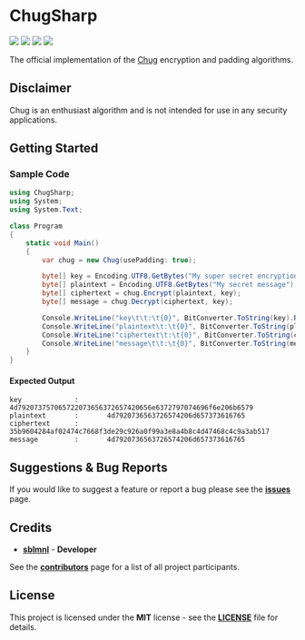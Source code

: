 # ChugSharp

[![](https://img.shields.io/github/license/sblmnl/ChugSharp?color=red&style=flat-square)](LICENSE)
[![](https://img.shields.io/github/workflow/status/sblmnl/ChugSharp/.NET?style=flat-square)](https://github.com/sblmnl/ChugSharp/actions/workflows/dotnet.yml)
[![](https://img.shields.io/nuget/dt/ChugSharp?color=blue&label=nuget&style=flat-square)](https://www.nuget.org/packages/ChugSharp)
[![](https://img.shields.io/github/v/release/sblmnl/ChugSharp?color=lightgray&style=flat-square)](https://github.com/sblmnl/ChugSharp/releases)

The official implementation of the [Chug](https://github.com/sblmnl/chug) encryption and padding algorithms.

## Disclaimer

Chug is an enthusiast algorithm and is not intended for use in any security applications.

## Getting Started

### Sample Code

```csharp
using ChugSharp;
using System;
using System.Text;

class Program
{
    static void Main()
    {
        var chug = new Chug(usePadding: true);

        byte[] key = Encoding.UTF8.GetBytes("My super secret encryption key");
        byte[] plaintext = Encoding.UTF8.GetBytes("My secret message");
        byte[] ciphertext = chug.Encrypt(plaintext, key);
        byte[] message = chug.Decrypt(ciphertext, key);

        Console.WriteLine("key\t\t:\t{0}", BitConverter.ToString(key).Replace("-", "").ToLower());
        Console.WriteLine("plaintext\t:\t{0}", BitConverter.ToString(plaintext).Replace("-", "").ToLower());
        Console.WriteLine("ciphertext\t:\t{0}", BitConverter.ToString(ciphertext).Replace("-", "").ToLower());
        Console.WriteLine("message\t\t:\t{0}", BitConverter.ToString(message).Replace("-", "").ToLower());
    }
}
```

#### Expected Output

```
key             :       4d792073757065722073656372657420656e6372797074696f6e206b6579
plaintext       :       4d7920736563726574206d657373616765
ciphertext      :       35b9604284af02474c7668f3de29c926a0f99a3e8a4b8c4d47468c4c9a3ab517
message         :       4d7920736563726574206d657373616765
```

## Suggestions & Bug Reports

If you would like to suggest a feature or report a bug please see the [**issues**](https://github.com/sblmnl/ChugSharp/issues) page.

## Credits

* [**sblmnl**](https://github.com/sblmnl) - **Developer**

See the [**contributors**](https://github.com/sblmnl/ChugSharp/contributors) page for a list of all project participants.

## License

This project is licensed under the **MIT** license - see the [**LICENSE**](LICENSE) file for details.
